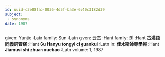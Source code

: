 ```yaml
---
id: uuid-c3e08fab-0036-4d5f-ba3e-6c40c3182d39
subject: 
 - synonyms
date: 1987
---
```


given: Yunjie :Latn
family: Sun :Latn
given: 云杰 :Hant
family: 孫 :Hant
**古漢語同義詞管窺** :Hant
**Gu Hanyu tongyi ci guankui** :Latn
In: 
**佳木斯師專學報** :Hant
**Jiamusi shi zhuan xuebao** :Latn
volume: 1, 1987